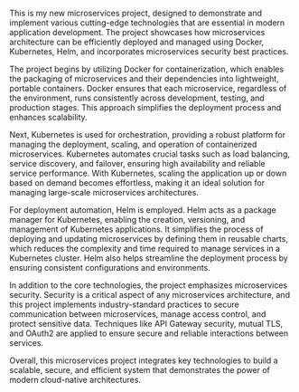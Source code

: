 This is my new microservices project, designed to demonstrate and implement various cutting-edge technologies that are essential in modern application development. The project showcases how microservices architecture can be efficiently deployed and managed using Docker, Kubernetes, Helm, and incorporates microservices security best practices.

The project begins by utilizing Docker for containerization, which enables the packaging of microservices and their dependencies into lightweight, portable containers. Docker ensures that each microservice, regardless of the environment, runs consistently across development, testing, and production stages. This approach simplifies the deployment process and enhances scalability.

Next, Kubernetes is used for orchestration, providing a robust platform for managing the deployment, scaling, and operation of containerized microservices. Kubernetes automates crucial tasks such as load balancing, service discovery, and failover, ensuring high availability and reliable service performance. With Kubernetes, scaling the application up or down based on demand becomes effortless, making it an ideal solution for managing large-scale microservices architectures.

For deployment automation, Helm is employed. Helm acts as a package manager for Kubernetes, enabling the creation, versioning, and management of Kubernetes applications. It simplifies the process of deploying and updating microservices by defining them in reusable charts, which reduces the complexity and time required to manage services in a Kubernetes cluster. Helm also helps streamline the deployment process by ensuring consistent configurations and environments.

In addition to the core technologies, the project emphasizes microservices security. Security is a critical aspect of any microservices architecture, and this project implements industry-standard practices to secure communication between microservices, manage access control, and protect sensitive data. Techniques like API Gateway security, mutual TLS, and OAuth2 are applied to ensure secure and reliable interactions between services.

Overall, this microservices project integrates key technologies to build a scalable, secure, and efficient system that demonstrates the power of modern cloud-native architectures.
